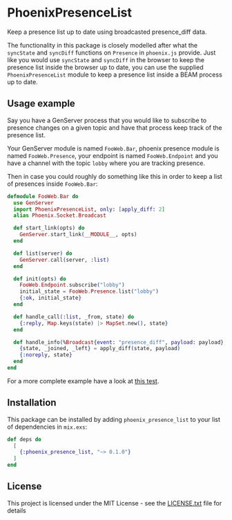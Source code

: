 # PhoenixPresenceList

Keep a presence list up to date using broadcasted presence_diff data.

The functionality in this package is closely modelled after what the `syncState`
and `syncDiff` functions on `Presence` in `phoenix.js` provide.
Just like you would use `syncState` and `syncDiff` in the browser to keep the
presence list inside the browser up to date, you can use the supplied
`PhoenixPresenceList` module to keep a presence list inside a BEAM process up to
date.

## Usage example

Say you have a GenServer process that you would like to subscribe to presence
changes on a given topic and have that process keep track of the presence list.

Your GenServer module is named `FooWeb.Bar`, phoenix presence module is named
`FooWeb.Presence`, your endpoint is named `FooWeb.Endpoint` and you have a
channel with the topic `lobby` where you are tracking presence.

Then in case you could roughly do something like this in order to keep a
list of presences inside `FooWeb.Bar`:

```elixir
defmodule FooWeb.Bar do
  use GenServer
  import PhoenixPresenceList, only: [apply_diff: 2]
  alias Phoenix.Socket.Broadcast

  def start_link(opts) do
    GenServer.start_link(__MODULE__, opts)
  end

  def list(server) do
    GenServer.call(server, :list)
  end

  def init(opts) do
    FooWeb.Endpoint.subscribe("lobby")
    initial_state = FooWeb.Presence.list("lobby")
    {:ok, initial_state}
  end

  def handle_call(:list, _from, state) do
    {:reply, Map.keys(state) |> MapSet.new(), state}
  end

  def handle_info(%Broadcast{event: "presence_diff", payload: payload}, state) do
    {state, _joined, _left} = apply_diff(state, payload)
    {:noreply, state}
  end
end
```

For a more complete example have a look at [this test](test/phoenix_presence_list_integration_test.exs).


## Installation

This package can be installed by adding `phoenix_presence_list` to your list of
dependencies in `mix.exs`:

```elixir
def deps do
  [
    {:phoenix_presence_list, "~> 0.1.0"}
  ]
end
```

## License

This project is licensed under the MIT License - see the [LICENSE.txt](LICENSE.txt) file for details
